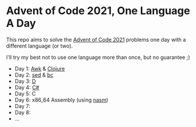 # Advent of Code 2021, One Language A Day

This repo aims to solve the [Advent of Code 2021](https://adventofcode.com/2021/) problems one day with a different language (or two).

I'll try my best not to use one language more than once, but no guarantee ;)

* Day 1: [Awk](https://en.wikipedia.org/wiki/AWK) & [Clojure](https://clojure.org/)
* Day 2: [sed](https://en.wikipedia.org/wiki/Sed) & [bc](https://en.wikipedia.org/wiki/Bc_%28programming_language%29)
* Day 3: [D](https://dlang.org)
* Day 4: [C#](https://docs.microsoft.com/en-us/dotnet/csharp/)
* Day 5: C
* Day 6: x86\_64 Assembly (using [nasm](https://www.nasm.us/))
* Day 7:
* Day 8:
* ...

